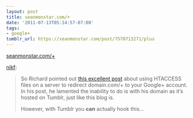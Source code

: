 ```yaml
---
layout: post
title: seanmonstar.com/+
date: '2011-07-13T05:14:57-07:00'
tags:
- google+
tumblr_url: https://seanmonstar.com/post/7570713271/plus
---
```

[seanmonstar.com/+](http://seanmonstar.com/+)  

[nikf](http://nikf.org/post/7538019123):

> So Richard pointed out [this excellent post](https://plus.google.com/u/0/114592751246503219483/posts/5Zs1CwVhh4g) about using HTACCESS files on a server to redirect domain.com/+ to your Google+ account. In his post, he lamented the inability to do is with his domain as it’s hosted on Tumblr, just like this blog is.
> 
> However, with Tumblr you **can** actually hook this…

